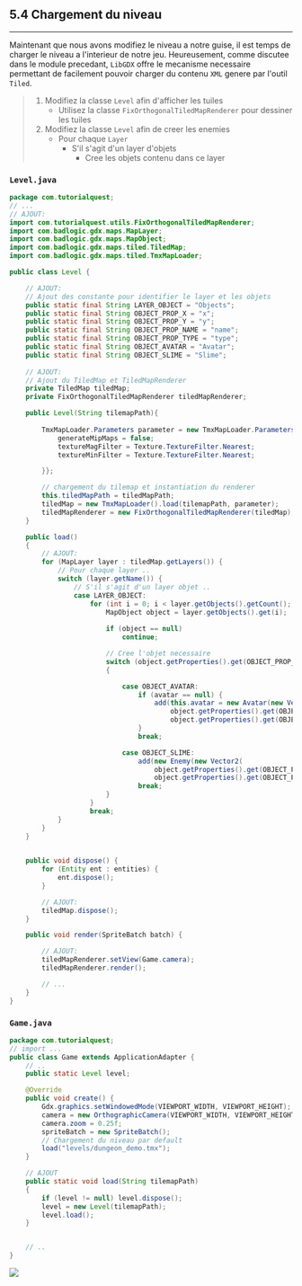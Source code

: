 ## 5.4 Chargement du niveau
---

Maintenant que nous avons modifiez le niveau a notre guise, il est temps de charger le niveau a l'interieur de notre jeu. Heureusement, comme discutee dans le module precedant, `LibGDX` offre le mecanisme necessaire permettant de facilement pouvoir charger du contenu `XML` genere par l'outil `Tiled`.

> 1. Modifiez la classe `Level` afin d'afficher les tuiles
>     * Utilisez la classe `FixOrthogonalTiledMapRenderer` pour dessiner les tuiles
> 2. Modifiez la classe `Level` afin de creer les enemies
>     * Pour chaque `Layer`
>         * S'il s'agit d'un layer d'objets
>             * Cree les objets contenu dans ce layer   


### ```Level.java```
```java
package com.tutorialquest;
// ...
// AJOUT:
import com.tutorialquest.utils.FixOrthogonalTiledMapRenderer;
import com.badlogic.gdx.maps.MapLayer;
import com.badlogic.gdx.maps.MapObject;
import com.badlogic.gdx.maps.tiled.TiledMap;
import com.badlogic.gdx.maps.tiled.TmxMapLoader;

public class Level {

    // AJOUT:
    // Ajout des constante pour identifier le layer et les objets
    public static final String LAYER_OBJECT = "Objects";
    public static final String OBJECT_PROP_X = "x";
    public static final String OBJECT_PROP_Y = "y";
    public static final String OBJECT_PROP_NAME = "name";
    public static final String OBJECT_PROP_TYPE = "type";
    public static final String OBJECT_AVATAR = "Avatar";
    public static final String OBJECT_SLIME = "Slime";
    
    // AJOUT:
    // Ajout du TiledMap et TiledMapRenderer
    private TiledMap tiledMap;
    private FixOrthogonalTiledMapRenderer tiledMapRenderer;

    public Level(String tilemapPath){
        
        TmxMapLoader.Parameters parameter = new TmxMapLoader.Parameters() {{
            generateMipMaps = false;
            textureMagFilter = Texture.TextureFilter.Nearest;
            textureMinFilter = Texture.TextureFilter.Nearest;

        }};

        // chargement du tilemap et instantiation du renderer
        this.tiledMapPath = tiledMapPath;
        tiledMap = new TmxMapLoader().load(tilemapPath, parameter);
        tiledMapRenderer = new FixOrthogonalTiledMapRenderer(tiledMap);
    }

    public load()
    {        
        // AJOUT:
        for (MapLayer layer : tiledMap.getLayers()) {
            // Pour chaque layer ..
            switch (layer.getName()) {
                // S'il s'agit d'un layer objet ..
                case LAYER_OBJECT:
                    for (int i = 0; i < layer.getObjects().getCount(); i++) {
                        MapObject object = layer.getObjects().get(i);
                        
                        if (object == null)
                            continue;

                        // Cree l'objet necessaire
                        switch (object.getProperties().get(OBJECT_PROP_TYPE, String.class)) 
                        {

                            case OBJECT_AVATAR:
                                if (avatar == null) {
                                    add(this.avatar = new Avatar(new Vector2(
                                        object.getProperties().get(OBJECT_PROP_X, float.class),
                                        object.getProperties().get(OBJECT_PROP_Y, float.class))));
                                }
                                break;

                            case OBJECT_SLIME:
                                add(new Enemy(new Vector2(
                                    object.getProperties().get(OBJECT_PROP_X, float.class),
                                    object.getProperties().get(OBJECT_PROP_Y, float.class))));
                                break;
                        }
                    }
                    break;
            }
        }
    }

        
    public void dispose() {
        for (Entity ent : entities) {
            ent.dispose();
        }

        // AJOUT:
        tiledMap.dispose();
    }

    public void render(SpriteBatch batch) {

        // AJOUT:
        tiledMapRenderer.setView(Game.camera);
        tiledMapRenderer.render();

        // ...
    }
}
```

### ```Game.java```
```java
package com.tutorialquest;
// import ...
public class Game extends ApplicationAdapter {    
    // ..
    public static Level level;    

    @Override
    public void create() {
        Gdx.graphics.setWindowedMode(VIEWPORT_WIDTH, VIEWPORT_HEIGHT);
        camera = new OrthographicCamera(VIEWPORT_WIDTH, VIEWPORT_HEIGHT);
        camera.zoom = 0.25f;
        spriteBatch = new SpriteBatch();
        // Chargement du niveau par default
        load("levels/dungeon_demo.tmx");
    }

    // AJOUT
    public static void load(String tilemapPath) 
    {
        if (level != null) level.dispose();
        level = new Level(tilemapPath);
        level.load();
    }


    // ..
}
```




![](./resources/loaded-leve.gif)
